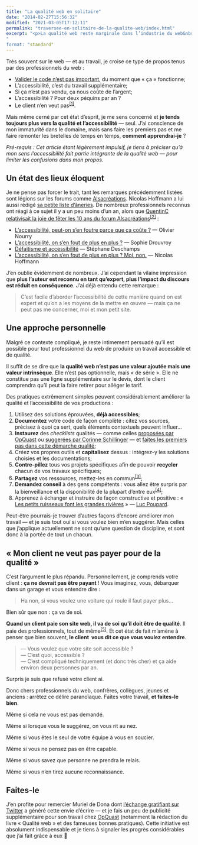 ```yaml
---
title: "La qualité web en solitaire"
date: "2014-02-27T15:56:32"
modified: "2021-03-05T17:12:11"
permalink: "traversee-en-solitaire-de-la-qualite-web/index.html"
excerpt: "<p>La qualité web reste marginale dans l’industrie du web&nbsp;—&nbsp;malgré l’essor certain du sujet grâce à des événements tels que <a href="http://www.paris-web.fr/">Paris Web</a> ou des initiatives comme <a href="http://opquast.com/fr/">OpQuast</a>. Des «&nbsp;experts&nbsp;» sortent du lot — <a href="http://openweb.eu.org/openwebgroup/bios/elie_sloim" title="Sa biographie sur OpenWeb">Élie Sloïm</a> ou <a href="http://nota-bene.org/">Stéphane Deschamps</a>, pour ne citer qu’eux&nbsp;—&nbsp;mais le revers de la médaille est une dé-responsabilisation massive de tous les «&nbsp;non-experts&nbsp;». Mais vous savez-quoi ? <strong>Ça ne m’empêche pas de faire de la qualité</strong>. <a href="https://www.ffoodd.fr/traversee-en-solitaire-de-la-qualite-web/" aria-hidden="true">Lire la suite de «&nbsp;La qualité web en solitaire&nbsp;» <span class="meta-nav">&rarr;</span></a></p>
"
format: "standard"
---
```

<p>Très souvent sur le web — et au travail, je croise ce type de propos tenus par des professionnels du web :</p>
<ul>
<li><a href="http://forum.kob-one.com/post361394.html#p361394">Valider le code n’est pas important</a>, du moment que «&nbsp;ça&nbsp;» fonctionne;</li>
<li>L’accessibilité, c’est du travail supplémentaire;</li>
<li>Si ça n’est pas vendu, ça nous coûte de l’argent;</li>
<li>L’accessibilité ? Pour deux péquins par an ?</li>
<li>Le client n’en veut pas<sup aria-describedby="note-1" id="lien-1" data-note="Celle-ci, c’est ma préférée !"><a class="scroll print-hidden" href="https://www.ffoodd.fr/traversee-en-solitaire-de-la-qualite-web/#note-1" title="Celle-ci, c’est ma préférée !">[1]</a></sup>.</li>
</ul>
<p>Mais même cerné par cet état d’esprit, je me sens concerné et <strong>je tends toujours plus vers la qualité et l’accessibilité</strong> — seul. J’ai conscience de mon immaturité dans le domaine, mais sans faire les premiers pas et me faire remonter les bretelles de temps en temps, <strong>comment apprendrai-je</strong> ? </p>
<p><em>Pré-requis : Cet article étant légèrement impulsif, je tiens à préciser qu’à mon sens l’accessibilité fait partie intégrante de la qualité web — pour limiter les confusions dans mon propos.</em></p>
<h2>Un état des lieux éloquent</h2>
<p>Je ne pense pas forcer le trait, tant les remarques précédemment listées sont légions sur les forums comme <a href="http://www.alsacreations.com">Alsacréations</a>. Nicolas Hoffmann a lui aussi rédigé <a href="http://www.nicolas-hoffmann.net/source/1612-Heureusement-qu-ils-existent.html">sa petite liste d’âneries</a>. De nombreux professionnels reconnus ont réagi à ce sujet il y a un peu moins d’un an, alors que <a href="http://forum.alsacreations.com/topic-9-66981-1.html#p451783">QuentinC relativisait la joie de fêter les 10 ans du forum Alsacréations</a><sup aria-describedby="note-2" id="lien-2" data-note="Ce qui m’évoque la capacité des gens à se réjouir de l’augmentation des dons aux Restos du Cœur chaque année — oubliant trop facilement que c’est un symbole négatif du besoin croissant et urgent. On se réjouira le jour ou on pourra se passer des Restos du Cœur. Et puisque j’en suis là : allez faire un don sur le site dédiés&nbsp;:  dons.restosducoeur.org . Merci à vous !"><a class="scroll print-hidden" href="https://www.ffoodd.fr/traversee-en-solitaire-de-la-qualite-web/#note-2" title="Ce qui m’évoque la capacité des gens à se réjouir de l’augmentation des dons aux Restos du Cœur chaque année — oubliant trop facilement que c’est un symbole négatif du besoin croissant et urgent. On se réjouira le jour ou on pourra se passer des Restos du Cœur. Et puisque j’en suis là : allez faire un don sur le site dédiés&nbsp;:  dons.restosducoeur.org . Merci à vous !">[2]</a></sup>&nbsp;:</p>
<ul>
<li><a href="http://accessiblog.fr/2013/05/laccessibilite-peut-on-sen-foutre-parce-que-ca-coute/">L’accessibilité, peut-on s’en foutre parce que ça coûte&nbsp;?</a>&nbsp;—&nbsp;Olivier Nourry</li>
<li><a href="http://www.vismaviedesourde.fr/laccessibilite-on-sen-fout-de-plus-en-plus/">L’accessibilité, on s’en fout de plus en plus ?</a>&nbsp;—&nbsp;Sophie Drouvroy</li>
<li><a href="http://nota-bene.org/Defaitisme-et-accessibilite">Défaitisme et accessibilité</a>&nbsp;—&nbsp;Stéphane Deschamps</li>
<li><a href="http://www.nicolas-hoffmann.net/source/1545-L-accessibilite-on-s-en-fout-de-plus-en-plus-Moi-non.html">L&rsquo;accessibilité, on s&rsquo;en fout de plus en plus ? Moi, non.</a>&nbsp;—&nbsp;Nicolas Hoffmann</li>
</ul>
<p>J’en oublie évidemment de nombreux. J’ai cependant la vilaine impression que <strong>plus l’auteur est reconnu en tant qu’expert, plus l’impact du discours est réduit en conséquence</strong>. J’ai déjà entendu cette remarque :</p>
<blockquote><p>C’est facile d’aborder l’accessibilité de cette manière quand on est expert et qu’on a les moyens de la mettre en œuvre&nbsp;—&nbsp;mais ça ne peut pas me concerner, moi et mon petit site.</p></blockquote>
<h2>Une approche personnelle</h2>
<p>Malgré ce contexte compliqué, je reste intimement persuadé qu’il est possible pour tout professionnel du web de produire un travail accessible et de qualité.</p>
<p>Il suffit de se dire que <strong>la qualité web n’est pas une valeur ajoutée mais une valeur intrinsèque</strong>. Elle n’est pas optionnelle, mais «&nbsp;de série&nbsp;». Elle ne constitue pas une ligne supplémentaire sur le devis, dont le client comprendra qu’il peut la faire retirer pour alléger le tarif.</p>
<p>Des pratiques extrêmement simples peuvent considérablement améliorer la qualité et l’accessibilité de vos productions&nbsp;:</p>
<ol>
<li>Utilisez des solutions éprouvées, <strong>déjà accessibles</strong>;</li>
<li><strong>Documentez</strong> votre code de façon complète&nbsp;: citez vos sources, précisez à quoi ça sert, quels éléments contextuels peuvent influer…</li>
<li><strong>Instaurez</strong> des <em>checklists</em> qualités — comme celles <a href="http://checklists.opquast.com/fr/">proposées par OpQuast</a> ou <a href="https://github.com/inseo/bpi-checklist">suggerées par Corinne Schillinger</a> — et <a href="http://w3qualite.net/demarche/la-qualite-web-un-tramway-nomme-desir" title="«La qualité web : un tramway nommé désir » sur W3Qualité">faites les premiers pas dans cette démarche qualité</a>;</li>
<li>Créez vos propres outils et <strong>capitalisez</strong> dessus&nbsp;: intégrez-y les solutions choisies et les documentations;</li>
<li><strong>Contre-pillez</strong> tous vos projets spécifiques afin de pouvoir <strong>recycler</strong> chacun de vos travaux spécifiques;</li>
<li><strong>Partagez</strong> vos ressources, mettez-les en commun<sup aria-describedby="note-3" id="lien-3" data-note="GitHub est magique : mon a11y.css a beaucoup évolué grâce aux participations de Guillaume Demesy, Xavier Zalawa et Luc Poupard."><a class="scroll print-hidden" href="https://www.ffoodd.fr/traversee-en-solitaire-de-la-qualite-web/#note-3" title="GitHub est magique : mon a11y.css a beaucoup évolué grâce aux participations de Guillaume Demesy, Xavier Zalawa et Luc Poupard.">[3]</a></sup>;</li>
<li><strong>Demandez conseil</strong> à des gens compétents&nbsp;: vous allez être surpris par la bienveillance et la disponibilité de la plupart d’entre eux<sup aria-describedby="note-4" id="lien-4" data-note="Petite pensée et gros remerciements pour Johan Ramon, Monique Brunel, Victor Brito, Willy Bahuaud, Julio Potier, Kitty Giraudel — et j’en passe de nombreux."><a class="scroll print-hidden" href="https://www.ffoodd.fr/traversee-en-solitaire-de-la-qualite-web/#note-4" title="Petite pensée et gros remerciements pour Johan Ramon, Monique Brunel, Victor Brito, Willy Bahuaud, Julio Potier, Kitty Giraudel — et j’en passe de nombreux.">[4]</a></sup>;</li>
<li>Apprenez à échanger et instruire de façon constructive et positive : « <a href="http://w3qualite.net/transversalite/les-petits-ruisseaux-font-les-grandes-rivieres" title="Article sur W3Qualité">Les petits ruisseaux font les grandes rivières</a> » — <a href="http://kloh.ch">Luc Poupard</a>.</li>
</ol>
<p>Peut-être pourrais-je trouver d’autres façons d’encore améliorer mon travail&nbsp;—&nbsp;et je suis tout ouï si vous voulez bien m’en suggérer. Mais celles que j’applique actuellement ne sont qu’une question de discipline, et sont donc à la portée de tout un chacun.</p>
<h2>«&nbsp;Mon client ne veut pas payer pour de la qualité&nbsp;»</h2>
<p>C’est l’argument le plus répandu. Personnellement, je comprends votre client&nbsp;: <strong>ça ne devrait pas être payant</strong> ! Vous imaginez, vous, débarquer dans un garage et vous entendre dire&nbsp;:</p>
<blockquote><p>Ha non, si vous voulez une voiture qui roule il faut payer plus…</p></blockquote>
<p>Bien sûr que non&nbsp;: ça va de soi.</p>
<p><strong>Quand un client paie son site web, il va de soi qu’il doit être de qualité</strong>. Il paie des professionnels, tout de même<sup aria-describedby="note-5" id="lien-5" data-note="Au lieu de faire travailler le cousin de son neveu après les cours."><a class="scroll print-hidden" href="https://www.ffoodd.fr/traversee-en-solitaire-de-la-qualite-web/#note-5" title="Au lieu de faire travailler le cousin de son neveu après les cours.">[5]</a></sup>. Et cet état de fait m’amène à penser que bien souvent,<strong> le client  vous dit ce que vous voulez entendre</strong>.</p>
<blockquote><p>— Vous voulez que votre site soit accessible ?<br />
— C’est quoi, accessible ?<br />
— C’est compliqué techniquement (et donc très cher) et ça aide environ deux personnes par an.</p></blockquote>
<p>Surpris je suis que refusé votre client ai.</p>
<p>Donc chers professionnels du web, confrères, collègues, jeunes et anciens&nbsp;: arrêtez ce délire paranoïaque. Faites votre travail, <strong>et faites-le bien</strong>.</p>
<p>Même si cela ne vous est pas demandé.</p>
<p>Même si lorsque vous le suggérez, on vous rit au nez.</p>
<p>Même si vous êtes le seul de votre équipe à vous en soucier.</p>
<p>Même si vous ne pensez pas en être capable.</p>
<p>Même si vous savez que personne ne prendra le relais.</p>
<p>Même si vous n’en tirez aucune reconnaissance.</p>
<h2>Faites-le</h2>
<p>J’en profite pour remercier Muriel de Dona dont <a href="https://twitter.com/ffoodd_fr/status/431436100226531328">l’échange gratifiant sur Twitter</a> a généré cette envie d’écrire&nbsp;—&nbsp;et je fais un peu de publicité supplémentaire pour son travail chez <a href="http://opquast.com/fr/">OpQuast</a> (notamment la rédaction du livre «&nbsp;Qualité web&nbsp;» et des fameuses bonnes pratiques). Cette initiative est absolument indispensable et je tiens à signaler les progrès considérables que j’ai fait grâce à eux 🙂</p>
